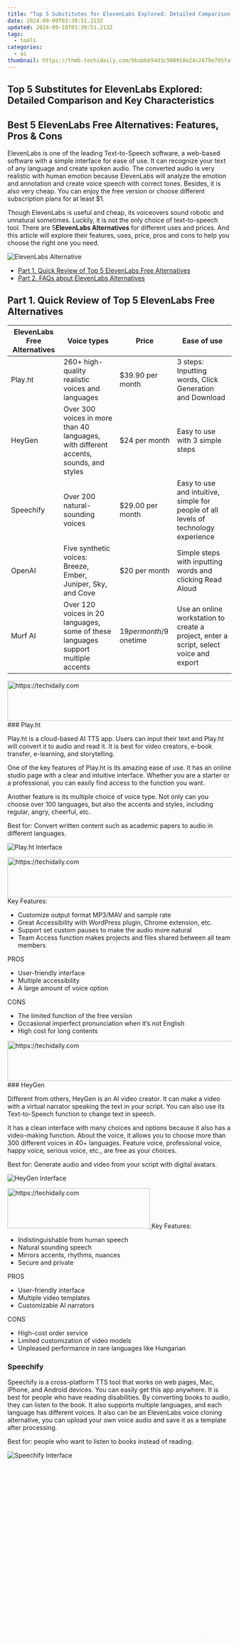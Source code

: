 ```yaml
---
title: "Top 5 Substitutes for ElevenLabs Explored: Detailed Comparison and Key Characteristics"
date: 2024-09-09T03:39:51.213Z
updated: 2024-09-10T03:39:51.213Z
tags:
  - tools
categories:
  - ai
thumbnail: https://thmb.techidaily.com/bbabbb54d3c500910e24c2679e705faf485aa6e3dec58c98406031448135ca6a.jpg
---
```


## Top 5 Substitutes for ElevenLabs Explored: Detailed Comparison and Key Characteristics

## Best 5 ElevenLabs Free Alternatives: Features, Pros & Cons

 ElevenLabs is one of the leading Text-to-Speech software, a web-based software with a simple interface for ease of use. It can recognize your text of any language and create spoken audio. The converted audio is very realistic with human emotion because ElevenLabs will analyze the emotion and annotation and create voice speech with correct tones. Besides, it is also very cheap. You can enjoy the free version or choose different subscription plans for at least $1.

 Though ElevenLabs is useful and cheap, its voiceovers sound robotic and unnatural sometimes. Luckily, it is not the only choice of text-to-speech tool. There are 5**ElevenLabs Alternatives** for different uses and prices. And this article will explore their features, uses, price, pros and cons to help you choose the right one you need.

![ElevenLabs Alternative](https://www.aiseesoft.com/images/resource/elevenlabs-alternative/elevenlabs-alternative.jpg)

* [Part 1. Quick Review of Top 5 ElevenLabs Free Alternatives](https://tools.techidaily.com/)
* [Part 2. FAQs about ElevenLabs Alternatives](https://tools.techidaily.com/)

## Part 1\. Quick Review of Top 5 ElevenLabs Free Alternatives

| ElevenLabs Free Alternatives | Voice types                                                                           | Price                    | Ease of use                                                                            |
| ---------------------------- | ------------------------------------------------------------------------------------- | ------------------------ | -------------------------------------------------------------------------------------- |
| Play.ht                      | 260+ high-quality realistic voices and languages                                      | $39.90 per month         | 3 steps: Inputting words, Click Generation and Download                                |
| HeyGen                       | Over 300 voices in more than 40 languages, with different accents, sounds, and styles | $24 per month            | Easy to use with 3 simple steps                                                        |
| Speechify                    | Over 200 natural-sounding voices                                                      | $29.00 per month         | Easy to use and intuitive, simple for people of all levels of technology experience    |
| OpenAI                       | Five synthetic voices: Breeze, Ember, Juniper, Sky, and Cove                          | $20 per month            | Simple steps with inputting words and clicking Read Aloud                              |
| Murf AI                      | Over 120 voices in 20 languages, some of these languages support multiple accents     | $19 per month/$9 onetime | Use an online workstation to create a project, enter a script, select voice and export |

<!-- affiliate ads begin -->
<a href="https://ephamedtechinc.pxf.io/c/5597632/2135475/26400" target="_top" id="2135475">
  <img src="//a.impactradius-go.com/display-ad/26400-2135475" border="0" alt="https://techidaily.com" width="728" height="90"/>
</a>
<img height="0" width="0" src="https://ephamedtechinc.pxf.io/i/5597632/2135475/26400" style="position:absolute;visibility:hidden;" border="0" />
<!-- affiliate ads end -->
### Play.ht

 Play.ht is a cloud-based AI TTS app. Users can input their text and Play.ht will convert it to audio and read it. It is best for video creators, e-book transfer, e-learning, and storytelling.

 One of the key features of Play.ht is its amazing ease of use. It has an online studio page with a clear and intuitive interface. Whether you are a starter or a professional, you can easily find access to the function you want.

 Another feature is its multiple choice of voice type. Not only can you choose over 100 languages, but also the accents and styles, including regular, angry, cheerful, etc.

Best for: Convert written content such as academic papers to audio in different languages.

![Play.ht Interface](https://www.aiseesoft.com/images/resource/elevenlabs-alternative/playht-interface.jpg)

<!-- affiliate ads begin -->
<a href="https://appsumo.8odi.net/c/5597632/2130874/7443" target="_top" id="2130874">
  <img src="//a.impactradius-go.com/display-ad/7443-2130874" border="0" alt="https://techidaily.com" width="728" height="90"/>
</a>
<img height="0" width="0" src="https://appsumo.8odi.net/i/5597632/2130874/7443" style="position:absolute;visibility:hidden;" border="0" />
<!-- affiliate ads end -->
Key Features:

* Customize output format MP3/MAV and sample rate
* Great Accessibility with WordPress plugin, Chrome extension, etc.
* Support set custom pauses to make the audio more natural
* Team Access function makes projects and files shared between all team members

PROS

* User-friendly interface
* Multiple accessibility
* A large amount of voice option

CONS

* The limited function of the free version
* Occasional imperfect pronunciation when it’s not English
* High cost for long contents

<!-- affiliate ads begin -->
<a href="https://ephamedtechinc.pxf.io/c/5597632/2137223/26400" target="_top" id="2137223">
  <img src="//a.impactradius-go.com/display-ad/26400-2137223" border="0" alt="https://techidaily.com" width="728" height="90"/>
</a>
<img height="0" width="0" src="https://ephamedtechinc.pxf.io/i/5597632/2137223/26400" style="position:absolute;visibility:hidden;" border="0" />
<!-- affiliate ads end -->
### HeyGen

 Different from others, HeyGen is an AI video creator. It can make a video with a virtual narrator speaking the text in your script. You can also use its Text-to-Speech function to change text in speech.

 It has a clean interface with many choices and options because it also has a video-making function. About the voice, it allows you to choose more than 300 different voices in 40+ languages. Feature voice, professional voice, happy voice, serious voice, etc., are free as your choices.

Best for: Generate audio and video from your script with digital avatars.

![HeyGen Interface](https://www.aiseesoft.com/images/resource/elevenlabs-alternative/heygen-interface.jpg)

<!-- affiliate ads begin -->
<a href="https://aligracehair.sjv.io/c/5597632/2135371/19272" target="_top" id="2135371">
  <img src="//a.impactradius-go.com/display-ad/19272-2135371" border="0" alt="https://techidaily.com" width="320" height="90"/>
</a>
<img height="0" width="0" src="https://aligracehair.sjv.io/i/5597632/2135371/19272" style="position:absolute;visibility:hidden;" border="0" />
<!-- affiliate ads end -->
Key Features:

* Indistinguishable from human speech
* Natural sounding speech
* Mirrors accents, rhythms, nuances
* Secure and private

PROS

* User-friendly interface
* Multiple video templates
* Customizable AI narrators

CONS

* High-cost order service
* Limited customization of video models
* Unpleased performance in rare languages like Hungarian

### Speechify

 Speechify is a cross-platform TTS tool that works on web pages, Mac, iPhone, and Android devices. You can easily get this app anywhere. It is best for people who have reading disabilities. By converting books to audio, they can listen to the book. It also supports multiple languages, and each language has different voices. It also can be an ElevenLabs voice cloning alternative, you can upload your own voice audio and save it as a template after processing.

Best for: people who want to listen to books instead of reading.

![Speechify Interface](https://www.aiseesoft.com/images/resource/elevenlabs-alternative/speechify-interface.jpg)

<!-- affiliate ads begin -->
<span id="1834906">
					<video width="864" height="864" style="cursor:pointer"
           poster="//a.impactradius-go.com/display-clicktoplayimage/1834906.png"
           onclick="if(!this.playClicked){this.play();this.setAttribute('controls',true);this.playClicked=true;}">
	   <source src="//a.impactradius-go.com/display-ad/16836-1834906">
	   <img src="//a.impactradius-go.com/display-clicktoplayimage/1834906.png" style="border: none; height: 100%; width: 100%; object-fit: contain">
	</video>
	<div style="width:540px;text-align:center"><a href="javascript:window.open(decodeURIComponent('https%3A%2F%2F25home.pxf.io%2Fc%2F5597632%2F1834906%2F16836'), '_blank');void(0);">Click here</a></div>
</span>
<img height="0" width="0" src="https://imp.pxf.io/i/5597632/1834906/16836" style="position:absolute;visibility:hidden;" border="0" />
<!-- affiliate ads end -->
Key Features:

* Simple user interface with only 2 options in the menu
* Convert text into spoken word at high quality
* Larger range of speed selection from 0.5x to 4.5x
* Could save your audio work and listen anytime, anywhere

PROS

* Easy to use and intuitive
* Available on many platforms
* Input text from web links, Google Drive, Dropbox, etc.

CONS

* Slow conversion speed
* Can’t download the converted video
* Audio sounds robotic sometimes

<!-- affiliate ads begin -->
<a href="https://ephamedtechinc.pxf.io/c/5597632/2137203/26400" target="_top" id="2137203">
  <img src="//a.impactradius-go.com/display-ad/26400-2137203" border="0" alt="https://techidaily.com" width="728" height="90"/>
</a>
<img height="0" width="0" src="https://ephamedtechinc.pxf.io/i/5597632/2137203/26400" style="position:absolute;visibility:hidden;" border="0" />
<!-- affiliate ads end -->
### OpenAI

 Open AI is one of the world’s leading organizations focusing on artificial intelligence. You may have heard or used the[ChatGPT](https://tools.techidaily.com/) , which is a big hit in AI technology developed by OpenAI. You can make ChatGPT answer different questions, generate short or long articles, and edit the style, grammar, etc. When it gives you an answer, you can choose to read aloud to hear the speech. In ChatGPT 4.0, you are able to have conversations with AI.

Best for: Content creation, proofreading, and coding.

![Open AI Interface](https://www.aiseesoft.com/images/resource/elevenlabs-alternative/open-ai-interface.jpg)

Key Features:

* Understanding different languages and daily conversation
* It can make creative new content to help you work
* Generate natural sound of human speech pattern
* ChatGPT will develop itself with the more content it receives and creates

PROS

* Be able to deal with different topics of conversation
* Maintain a high level of fluency
* Accessible to all people with free ChatGPT 3.5

CONS

* Misunderstanding context sometimes
* Lack of real-world logic
* The result can be implicit with biases and stereotypes of human

<!-- affiliate ads begin -->
<a href="https://aligracehair.sjv.io/c/5597632/2135401/19272" target="_top" id="2135401">
  <img src="//a.impactradius-go.com/display-ad/19272-2135401" border="0" alt="https://techidaily.com" width="320" height="90"/>
</a>
<img height="0" width="0" src="https://aligracehair.sjv.io/i/5597632/2135401/19272" style="position:absolute;visibility:hidden;" border="0" />
<!-- affiliate ads end -->
### Murf AI

 Murf AI is an online voice-over maker that provides 100+ AI voices. The tool also provides the capability to sync videos and presentations with the voiceover. You can also add music and sound to the converted audio and make a better speech. There are also lots of choices of language and accent. You can also choose feelings of anger, sadness, etc. to make it more realistic.

Best for: producing voiceovers of videos, presentations, etc.

![Murf AI](https://www.aiseesoft.com/images/resource/elevenlabs-alternative/murfai-interface.jpg)

<!-- affiliate ads begin -->
<a href="https://aligracehair.sjv.io/c/5597632/2135348/19272" target="_top" id="2135348">
  <img src="//a.impactradius-go.com/display-ad/19272-2135348" border="0" alt="https://techidaily.com" width="120" height="90"/>
</a>
<img height="0" width="0" src="https://aligracehair.sjv.io/i/5597632/2135348/19272" style="position:absolute;visibility:hidden;" border="0" />
<!-- affiliate ads end -->
Key Features:

* Support over 20 languages TTD conversion
* Support importing video and combine with the converted speech
* Pitch Management: Modified AI-generated voices in terms of depth or pitch
* Automatically break passage by sentence or paragraph

PROS

* Free and easy to use
* Wide variety of voice choices
* Extra effects such as monster voices and helium voices

CONS

* Robotic and mispronunciation happen sometimes
* Only support uploading files
* The expensive cost of the premium version

## Part 2\. FAQs about ElevenLabs Alternatives

Is there a free version of ElevenLabs?

 Yes, there is.[ElevenLabs](https://tools.techidaily.com/) offers a free version with a 10000-character limitation, and you can use project mode. You need to subscribe to enjoy the full functions.

 What is the difference between Speechify and ElevenLabs?

 Speechify and ElevenLabs are both high-quality text-to-speech converters, but Speechify has better ease of use and versatility, and ElevenLabs is more cost-effective.

 How to get ElevenLabs voice cloning for free

 ElevenLabs has a free version of the TTS service. But its other functions are only for paid. You can use $1 to subscribe one month for a trial.

Can OpenAI convert text to speech?

 There are 2 main tools on OpenAI website, Sora and ChatGPT. Both can’t directly convert text to speech audio. You need to try other online applications to finish the conversion.

Conclusion

 This article explores the features, pros, and cons of different**ElevenLabs Alternatives** . In short, Play, ht has many voice options, HeyGen is able to make video, Speechify can convert files of many resources, and Murf AI has the cheapest order plan. You can go through the article and see which one you like most.

What do you think of this post?

* [1](https://tools.techidaily.com/)
* [2](https://tools.techidaily.com/)
* [3](https://tools.techidaily.com/)
* [4](https://tools.techidaily.com/)
* [5](https://tools.techidaily.com/)

Excellent

Rating: 4.9 / 5 (based on 451 votes) Follow Us on [](https://www.facebook.com/aiseesoft) [](https://twitter.com/AiseesoftStudio) [](https://www.youtube.com/c/aiseesoft)

More Reading

* [Nova Chatbot Review](https://www.aiseesoft.com/images/more-reading/nova-chatbot-review-s.jpg) ](https://tools.techidaily.com/) [Nova ChatGPT: Best Chatbot GPT to Revolutionize AI Conversation](https://tools.techidaily.com/)  
 Nova ChatGPT supports different devices that want to use AI tech. In this review, we will explore more about this chatbot GPT and see what it has to offer.
* [Chatsonic Review](https://www.aiseesoft.com/images/more-reading/chatsonic-review-s.jpg) ](https://tools.techidaily.com/) [A Full Chatsonic Review to Know More about the AI Chatbot](https://tools.techidaily.com/)  
 Is Chatsonic better than ChatGPT? What are disadvantages of Chatsonic? Check the Chatsonic review to know its features, pros, cons, and AI chatbot alternatives.
* [Eva AI Chat Bot Review](https://www.aiseesoft.com/images/more-reading/eva-ai-chat-bot-review-s.jpg) ](https://www.aiseesoft.com/resource/eva-ai-chat-bot-review.html) [ EVA AI (Ex Journey) Chat Bot Complete Review You Must Know \[2024\]](https://www.aiseesoft.com/resource/eva-ai-chat-bot-review.html)  
 EVA AI (Ex Journey) Chat Bot offers the reliable assistance you will ever need. If you haven’t heard of it, you can read this article to know it better.

![Disqus Icon](https://www.aiseesoft.com/images/article/disqus-icon.png) Leave your comment and join our discussion

<ins class="adsbygoogle"
     style="display:block"
     data-ad-format="autorelaxed"
     data-ad-client="ca-pub-7571918770474297"
     data-ad-slot="1223367746"></ins>



<ins class="adsbygoogle"
     style="display:block"
     data-ad-client="ca-pub-7571918770474297"
     data-ad-slot="8358498916"
     data-ad-format="auto"
     data-full-width-responsive="true"></ins>

<span class="atpl-alsoreadstyle">Also read:</span>
<div><ul>
<li><a href="https://fox-links.techidaily.com/new-androids-expert-choice-for-quick-vid-boosting/"><u>[New] Android's Expert Choice for Quick Vid Boosting</u></a></li>
<li><a href="https://facebook-video-footage.techidaily.com/new-in-2024-champion-of-chiseled-cheeks-starting-your-youtube-aesthetic-venture/"><u>[New] In 2024, Champion of Chiseled Cheeks  Starting Your YouTube Aesthetic Venture</u></a></li>
<li><a href="https://twitter-videos.techidaily.com/new-navigating-the-nuances-of-twitters-video-policies/"><u>[New] Navigating the Nuances of Twitter's Video Policies</u></a></li>
<li><a href="https://twitter-videos.techidaily.com/updated-audio-take-from-twitter-video-sources/"><u>[Updated] Audio Take From Twitter Video Sources</u></a></li>
<li><a href="https://instagram-video-recordings.techidaily.com/updated-from-zero-to-hero-making-your-instagram-videos-go-wild/"><u>[Updated] From Zero to Hero  Making Your Instagram Videos Go Wild</u></a></li>
<li><a href="https://eaxpv-info.techidaily.com/updated-guidelines-for-authoritative-life-lesson-videos-for-2024/"><u>[Updated] Guidelines for Authoritative Life Lesson Videos for 2024</u></a></li>
<li><a href="https://youtube-blog.techidaily.com/ed-harmonize-your-youtube-presence-with-these-ideal-microphones-for-various-channels-for-2024/"><u>[Updated] Harmonize Your YouTube Presence With These Ideal Microphones for Various Channels for 2024</u></a></li>
<li><a href="https://facebook-video-recording.techidaily.com/updated-in-2024-enhance-your-social-presence-with-easy-fb-video-upload-pc-and-android/"><u>[Updated] In 2024, Enhance Your Social Presence with Easy FB Video Upload, PC & Android</u></a></li>
<li><a href="https://vp-tips.techidaily.com/updated-the-seamless-media-magic-turning-xml-ssa-into-dynamic-srts-for-2024/"><u>[Updated] The Seamless Media Magic  Turning XML, SSA Into Dynamic SRTs for 2024</u></a></li>
<li><a href="https://instagram-video-recordings.techidaily.com/2024-approved-enhancing-imagery-a-step-by-step-guide-to-crop-videos-on-instagram/"><u>2024 Approved  Enhancing Imagery  A Step-by-Step Guide to Crop Videos on Instagram</u></a></li>
<li><a href="https://fox-access.techidaily.com/2024-approved-render-images-with-radial-light-diffusion-technique/"><u>2024 Approved  Render Images with Radial Light Diffusion Technique</u></a></li>
<li><a href="https://some-skills.techidaily.com/2024-approved-the-editors-edge-adding-sleek-fades-to-your-work/"><u>2024 Approved  The Editor's Edge  Adding Sleek Fades to Your Work</u></a></li>
<li><a href="https://some-approaches.techidaily.com/2024-approved-top-5-affordable-video-effecting-sites-online/"><u>2024 Approved  Top 5 Affordable Video Effecting Sites Online</u></a></li>
<li><a href="https://app-tips.techidaily.com/7-must-try-costless-faxing-solutions-on-android-phones-find-out-which-one-suits-you/"><u>7 Must-Try Costless Faxing Solutions on Android Phones - Find Out Which One Suits You</u></a></li>
<li><a href="https://app-tips.techidaily.com/best-android-gif-maker-tools-the-ultimate-selection-of-5-funniest-applications/"><u>Best Android GIF Maker Tools: The Ultimate Selection of 5 Funniest Applications</u></a></li>
<li><a href="https://app-tips.techidaily.com/best-iphone-data-rescue-tools-how-to-get-back-deleted-files-securely/"><u>Best iPhone Data Rescue Tools: How to Get Back Deleted Files Securely</u></a></li>
<li><a href="https://app-tips.techidaily.com/comprehensive-and-fair-evaluation-of-airwatch-your-ultimate-guide/"><u>Comprehensive and Fair Evaluation of AirWatch - Your Ultimate Guide</u></a></li>
<li><a href="https://facebook.techidaily.com/concealed-contacts-on-facebook-platform/"><u>Concealed Contacts on Facebook Platform</u></a></li>
<li><a href="https://app-tips.techidaily.com/discover-the-20-most-exceptional-lock-screen-utilities-tailored-for-android-smartphones/"><u>Discover the 20 Most Exceptional Lock Screen Utilities Tailored for Android Smartphones</u></a></li>
<li><a href="https://app-tips.techidaily.com/discover-the-top-factual-inshot-video-editing-tool-of-2024-a-must-see/"><u>Discover the Top Factual InShot Video Editing Tool of 2024 - A MUST-SEE!</u></a></li>
<li><a href="https://app-tips.techidaily.com/discover-the-ultimate-list-of-complimentary-3ds-emulators-compatible-with-various-devices-including-windowsmaciosandroid-and-web-based-options/"><u>Discover the Ultimate List of Complimentary 3DS Emulators Compatible with Various Devices Including Windows/Mac/iOS/Android and Web-Based Options</u></a></li>
<li><a href="https://app-tips.techidaily.com/discover-the-ultimate-list-of-free-android-spying-tools-top-5-selections-for-covert-mobile-monitoring/"><u>Discover the Ultimate List of Free Android Spying Tools - Top 5 Selections for Covert Mobile Monitoring</u></a></li>
<li><a href="https://app-tips.techidaily.com/download-and-use-the-free-ogg-media-player-compatible-with-pc-and-mac/"><u>Download & Use the Free OGG Media Player Compatible with PC & Mac</u></a></li>
<li><a href="https://app-tips.techidaily.com/download-fun-and-trending-facebook-messenger-stickers-now/"><u>Download Fun & Trending Facebook Messenger Stickers Now</u></a></li>
<li><a href="https://app-tips.techidaily.com/elevate-your-photography-skills-discover-5-remarkable-tools-for-upgrading-and-perfecting-images-beyond-remini/"><u>Elevate Your Photography Skills: Discover 5 Remarkable Tools for Upgrading and Perfecting Images Beyond Remini</u></a></li>
<li><a href="https://win-able.techidaily.com/expert-advice-accelerate-your-sims-4-experience-and-say-goodbye-to-lag-on-pc/"><u>Expert Advice: Accelerate Your Sims 4 Experience and Say Goodbye to Lag on PC</u></a></li>
<li><a href="https://android-unlock.techidaily.com/how-can-we-unlock-our-motorola-g54-5g-phone-screen-by-drfone-android/"><u>How Can We Unlock Our Motorola G54 5G Phone Screen?</u></a></li>
<li><a href="https://app-tips.techidaily.com/how-to-efficiently-eliminate-apps-from-your-smartphone-tips-for-ios-and-android-users/"><u>How To Efficiently Eliminate Apps From Your Smartphone: Tips for iOS & Android Users</u></a></li>
<li><a href="https://easy-unlock-android.techidaily.com/how-to-unlock-poco-x6-pro-phone-pattern-lock-without-factory-reset-by-drfone-android/"><u>How to Unlock Poco X6 Pro Phone Pattern Lock without Factory Reset</u></a></li>
<li><a href="https://iphone-unlock.techidaily.com/in-2024-how-to-change-your-apple-id-on-apple-iphone-15-plus-with-or-without-password-drfone-by-drfone-ios/"><u>In 2024, How To Change Your Apple ID on Apple iPhone 15 Plus With or Without Password | Dr.fone</u></a></li>
<li><a href="https://vp-tips.techidaily.com/in-2024-visual-virtuosity-top-6-video-editing-software-for-big-sur-os/"><u>In 2024, Visual Virtuosity  Top 6 Video Editing Software for Big Sur OS</u></a></li>
<li><a href="https://app-tips.techidaily.com/mastering-mobile-photography-top-iphone-editing-effects-for-stunning-images/"><u>Mastering Mobile Photography: Top iPhone Editing Effects for Stunning Images</u></a></li>
<li><a href="https://app-tips.techidaily.com/1723620190391-the-ultimate-guide-12-hilarious-mobile-faces-you-can-try-on-any-phone/"><u>The Ultimate Guide: 12 Hilarious Mobile Faces You Can Try on Any Phone!</u></a></li>
<li><a href="https://app-tips.techidaily.com/top-10-free-gif-creation-tools-the-best-mobile-apps-for-android-and-ios/"><u>Top 10 Free GIF Creation Tools: The Best Mobile Apps for Android & iOS</u></a></li>
<li><a href="https://app-tips.techidaily.com/top-7-emulators-for-running-mobile-apps-on-your-pc-a-comprehensive-guide/"><u>Top 7 Emulators for Running Mobile Apps on Your PC: A Comprehensive Guide</u></a></li>
<li><a href="https://app-tips.techidaily.com/top-8-unbeatable-xbox-emulators-for-pc-and-android-an-honest-comparison/"><u>Top 8 Unbeatable Xbox Emulators for PC & Android - An Honest Comparison</u></a></li>
<li><a href="https://app-tips.techidaily.com/top-rated-iphone-spyware-apps-unbeatable-options-for-covert-tracking/"><u>Top Rated iPhone Spyware Apps: Unbeatable Options for Covert Tracking</u></a></li>
<li><a href="https://app-tips.techidaily.com/top-rated-paid-and-free-calendar-applications-for-ios-devices/"><u>Top Rated Paid & Free Calendar Applications for iOS Devices</u></a></li>
<li><a href="https://app-tips.techidaily.com/top-ranked-navigation-apps-on-android-discover-the-best-free-options/"><u>Top-Ranked Navigation Apps on Android: Discover the Best Free Options</u></a></li>
<li><a href="https://app-tips.techidaily.com/transform-your-android-photos-into-masterpieces-with-these-top-10-gallery-app-picks/"><u>Transform Your Android Photos Into Masterpieces with These Top 10 Gallery App Picks!</u></a></li>
<li><a href="https://app-tips.techidaily.com/1723620193087-ultimate-review-of-the-shotcut-app-unveil-its-features-and-benefits-now/"><u>Ultimate Review of the Shotcut App: Unveil Its Features and Benefits Now!</u></a></li>
<li><a href="https://app-tips.techidaily.com/1723620193647-unlock-ultimate-convenience-and-safety-on-ios-discover-the-premier-password-protector-app/"><u>Unlock Ultimate Convenience & Safety on iOS - Discover the Premier Password Protector App!</u></a></li>
<li><a href="https://app-tips.techidaily.com/unraveling-vsco-a-detailed-review-with-benefits-drawbacks-comparisons-and-best-alternatives/"><u>Unraveling VSCO: A Detailed Review with Benefits, Drawbacks, Comparisons, and Best Alternatives</u></a></li>
</ul></div>
